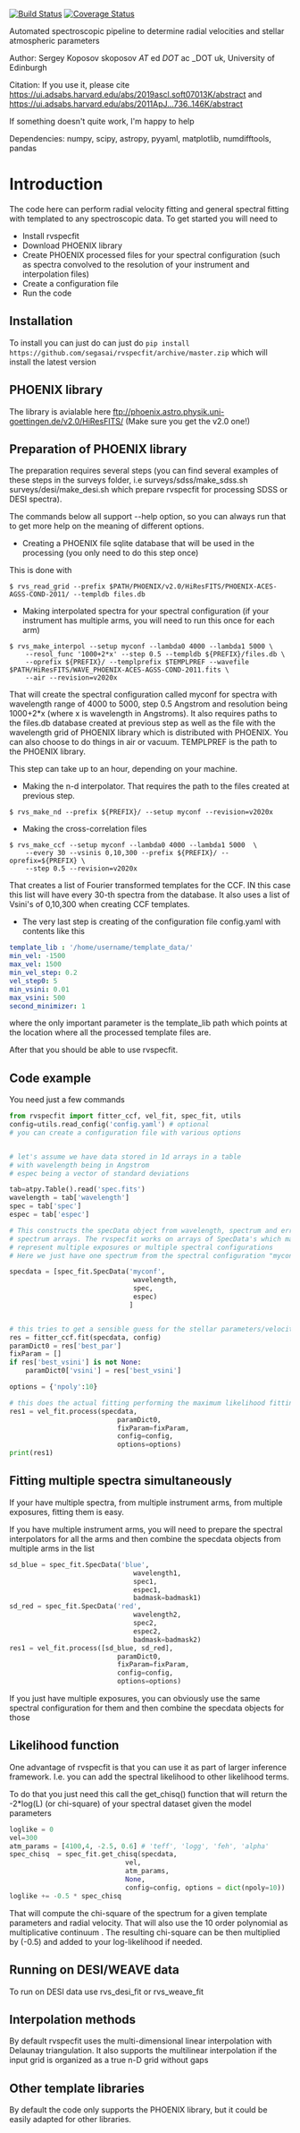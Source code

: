 [![Build Status](https://travis-ci.org/segasai/rvspecfit.svg?branch=master)](https://travis-ci.org/segasai/rvspecfit)
[![Coverage Status](https://coveralls.io/repos/github/segasai/rvspecfit/badge.svg?branch=master)](https://coveralls.io/github/segasai/rvspecfit?branch=master)

Automated spectroscopic pipeline to determine radial velocities and 
stellar atmospheric parameters

Author: Sergey Koposov skoposov _AT_ ed _DOT_ ac _DOT uk, 
University of Edinburgh

Citation: If you use it, please cite
https://ui.adsabs.harvard.edu/abs/2019ascl.soft07013K/abstract
and https://ui.adsabs.harvard.edu/abs/2011ApJ...736..146K/abstract

If something doesn't quite work, I'm happy to help

Dependencies: 
numpy, scipy, astropy, pyyaml, matplotlib, numdifftools, pandas

# Introduction

The code here can perform radial velocity fitting and general spectral fitting 
with templated to any spectroscopic data.
To get started you will need to

* Install rvspecfit 
* Download PHOENIX library 
* Create PHOENIX processed files for your spectral configuration (such as spectra convolved to the 
resolution of your instrument and interpolation files)
* Create a configuration file 
* Run the code 


## Installation

To install you can just do can just do 
`
 pip install https://github.com/segasai/rvspecfit/archive/master.zip
`
which will install the latest version


## PHOENIX library

The library is avialable here ftp://phoenix.astro.physik.uni-goettingen.de/v2.0/HiResFITS/
(Make sure you get the v2.0 one!)

## Preparation of PHOENIX library

The preparation requires several steps (you can find several examples of these steps in the surveys folder, i.e surveys/sdss/make_sdss.sh surveys/desi/make_desi.sh which prepare rvspecfit for processing SDSS or DESI spectra).

The commands below all support --help option, so you can always run that to get more help on the meaning of different options.

* Creating a PHOENIX file sqlite database that will be used in the processing (you only need to do this step once)

This is done with
```
$ rvs_read_grid --prefix $PATH/PHOENIX/v2.0/HiResFITS/PHOENIX-ACES-AGSS-COND-2011/ --templdb files.db
```

* Making interpolated spectra for your spectral configuration (if your instrument has multiple arms, you will need to run this once for each arm)

```
$ rvs_make_interpol --setup myconf --lambda0 4000 --lambda1 5000 \
    --resol_func '1000+2*x' --step 0.5 --templdb ${PREFIX}/files.db \
    --oprefix ${PREFIX}/ --templprefix $TEMPLPREF --wavefile $PATH/HiResFITS/WAVE_PHOENIX-ACES-AGSS-COND-2011.fits \
    --air --revision=v2020x
```
That will create the spectral configuration called myconf for spectra with wavelength range of 4000 to 5000, step 0.5 Angstrom and resolution being 1000+2*x (where x is wavelength in Angstroms). It also requires paths to the files.db database created at previous step as well as the file with the wavelength grid of PHOENIX library which is distributed with PHOENIX. You can also choose to do things in air or vacuum. TEMPLPREF is the path to the PHOENIX library.

This step can take up to an hour, depending on your machine.

* Making the n-d interpolator.
That requires the path to the files created at previous step.
```
$ rvs_make_nd --prefix ${PREFIX}/ --setup myconf --revision=v2020x
```

* Making the cross-correlation files

```
$ rvs_make_ccf --setup myconf --lambda0 4000 --lambda1 5000  \
    --every 30 --vsinis 0,10,300 --prefix ${PREFIX}/ --oprefix=${PREFIX} \
    --step 0.5 --revision=v2020x
```

That creates a list of Fourier transformed templates for the CCF. IN this 
case this list will have every 30-th spectra from the database. It also uses a 
list of Vsini's  of  0,10,300 when creating CCF templates.

* The very last step is creating of the configuration file config.yaml with contents like this
```yaml
template_lib : '/home/username/template_data/'
min_vel: -1500
max_vel: 1500
min_vel_step: 0.2
vel_step0: 5
min_vsini: 0.01
max_vsini: 500
second_minimizer: 1
```
where the only important parameter is the template_lib path which points at the location where all
the processed template files are.

After that you should be able to use rvspecfit. 



## Code example

You need just a few commands

```python
from rvspecfit import fitter_ccf, vel_fit, spec_fit, utils
config=utils.read_config('config.yaml') # optional
# you can create a configuration file with various options


# let's assume we have data stored in 1d arrays in a table
# with wavelength being in Angstrom
# espec being a vector of standard deviations

tab=atpy.Table().read('spec.fits')
wavelength = tab['wavelength']
spec = tab['spec']
espec = tab['espec']

# This constructs the specData object from wavelength, spectrum and error
# spectrum arrays. The rvspecfit works on arrays of SpecData's which may
# represent multiple exposures or multiple spectral configurations
# Here we just have one spectrum from the spectral configuration "myconf"

specdata = [spec_fit.SpecData('myconf',
                               wavelength,
                               spec,
                               espec)
                              ]


# this tries to get a sensible guess for the stellar parameters/velocity
res = fitter_ccf.fit(specdata, config)
paramDict0 = res['best_par']
fixParam = [] 
if res['best_vsini'] is not None:
    paramDict0['vsini'] = res['best_vsini']

options = {'npoly':10}

# this does the actual fitting performing the maximum likelihood fitting of the data
res1 = vel_fit.process(specdata,
                           paramDict0,
                           fixParam=fixParam,
                           config=config,
                           options=options)
print(res1)

```
## Fitting multiple spectra simultaneously 

If your have multiple spectra, from multiple instrument arms, from multiple 
exposures, fitting them is easy. 

If you have multiple instrument arms, you
will need to prepare the spectral interpolators for all the arms 
and then combine the specdata objects from multiple arms in the list

```python
sd_blue = spec_fit.SpecData('blue',
                               wavelength1,
                               spec1,
                               espec1,
                               badmask=badmask1)
sd_red = spec_fit.SpecData('red',
                               wavelength2,
                               spec2,
                               espec2,
                               badmask=badmask2)
res1 = vel_fit.process([sd_blue, sd_red],
                           paramDict0,
                           fixParam=fixParam,
                           config=config,
                           options=options)
```
If you just have multiple exposures, you can obviously use the 
same spectral configuration for them and then combine the specdata objects for
those

##  Likelihood function

One advantage of rvspecfit is that you can use it as  part of larger inference framework. 
I.e. you can add the  spectral likelihood to other likelihood terms. 

To do that you just need this call the get_chisq() function that will 
return the -2*log(L) (or chi-square) of your spectral dataset given the 
model parameters

```python
loglike = 0 
vel=300
atm_params = [4100,4, -2.5, 0.6] # 'teff', 'logg', 'feh', 'alpha'
spec_chisq  = spec_fit.get_chisq(specdata,
                             vel,
                             atm_params,
                             None,
                             config=config, options = dict(npoly=10))
loglike += -0.5 * spec_chisq
```                            
That will compute the chi-square of the spectrum for a given template parameters
and radial velocity. That will also use
the 10 order polynomial as multiplicative continuum . 
The resulting chi-square can be then multiplied by (-0.5) and added to your log-likelihood if needed.


##  Running on DESI/WEAVE data

To run on DESI data use rvs_desi_fit or rvs_weave_fit

## Interpolation methods 

By default rvspecfit uses the multi-dimensional linear interpolation with Delaunay 
triangulation. It also supports the multilinear interpolation if 
the input grid is organized as a true n-D grid without gaps

## Other template libraries

By default the code only supports the PHOENIX library, but it could 
be easily adapted for other libraries.
